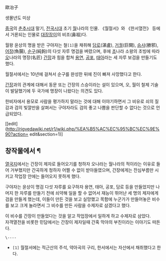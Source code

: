 歐冶子

생몰년도 미상

[중국](%EC%A4%91%EA%B5%AD.md)의
[춘추시대](%EC%B6%98%EC%B6%94%EC%8B%9C%EB%8C%80.md) 말기,
[전국시대](%EC%A0%84%EA%B5%AD%EC%8B%9C%EB%8C%80.md) 초기 [월](%EC%9B%94.md)나라의
인물. 《월절서》와 《한서열전》 등에서 거론되는 인물로
[대장장이](%EB%8C%80%EC%9E%A5%EC%9E%A5%EC%9D%B4.md)의 비조(鼻祖)다.

월왕 윤상의 명을 받은 구야자는 철`[1]`을 채취해 [담로](%EB%8B%B4%EB%A1%9C.md)(湛盧),
[거궐](%EA%B1%B0%EA%B6%90.md)(巨闕), [승사](%EC%8A%B9%EC%82%AC.md)(勝邪),
[어장](%EC%96%B4%EC%9E%A5.md)(魚腸), [순구](%EC%88%9C%EA%B5%AC.md)(純鉤)의 다섯 자루
명검을 벼렸으며, 후에 [초](%EC%B4%88.md)나라 소왕의 초빙에 따라 [오](%EC%98%A4.md)나라의 명장(名匠)
[간장](%EA%B0%84%EC%9E%A5.md)과 힘을 합쳐 [용연](%EC%9A%A9%EC%97%B0.md),
[공포](%EA%B3%B5%ED%8F%AC.md), [태아](%ED%83%9C%EC%95%84.md)라는 세 자루 보검을 만들기도
했다.

월절서에서는 10년에 걸쳐서 순구를 완성한 뒤에 진이 빠져 사망했다고 한다.

[간장](%EA%B0%84%EC%9E%A5%28%EC%B6%98%EC%B6%94%EC%8B%9C%EB%8C%80%29#s-1.md)과의
관계에 대해서 동문 또는 간장의 스승이라는 설이 있으며, 오, 월이 철제 기술이 발달했기에 두 국가에 명장이 나왔다는 의견도 있다.

한비자에서 용모로 사람을 평가하지 말라는 것에 대해 이야기하면서 그 비유로 쇠의 질감과 검의 빛깔만을 살펴서는 구야자라도 검의 좋고 나쁨을
판단할 수 없다는 것으로 언급되었다.

[[edit](http://rigvedawiki.net/r1/wiki.php/%EA%B5%AC%EC%95%BC%EC%9E%90?action=
edit&section=1)]

## 창작물에서 ¶

[열국지](%EC%97%B4%EA%B5%AD%EC%A7%80.md)에서는 간장이 제자로 들어오기를 청하자 오나라는 월나라의 적이라는
이유로 들어 거부했지만 간곡하게 청하자 어쩔 수 없이 받아들였으며, 간장에게는 잔심부름만 시키고 작업장 안에는 들어오지 못하게 했다.

  

구야자는 윤상이 명검 다섯 자루를 요구하자 용연, 태아, 공포, 담로 등을 만들었지만 나머지 한 자루를 만들기 전에 쇠약해 일을 할 수
없어서 재능이 뛰어난 세 명의 제자에게 검을 만들게 했는데, 이들이 만든 것을 보고 실망했고 목함에 누군가가 만들어놓은 비수를 보고 크게
놀라면서 그 비수를 만든 사람을 수제자로 삼겠다고 했다.

  

이 비수를 간장이 만들었다는 것을 알고 작업장에서 일하게 하고 수제자로 삼았다.  
자객열전을 비롯한 민담에서는 간장이 제자일때 간혹 막야의 부친이라는 이야기도 떠돈다.

`\----`

  * `[1]` 월절서에는 적근산의 주석, 약아곡의 구리, 한서에서는 자산에서 채취했다고 한다.

